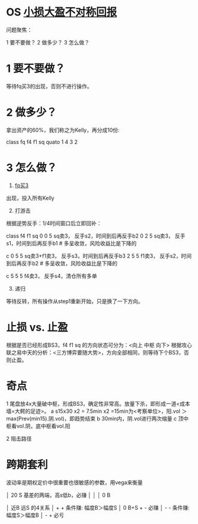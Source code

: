 # OS [小损大盈不对称回报](~/bin/.m2doc/article_201_“非上帝投机者”的自赎)

问题聚焦：

1 要不要做？
2 做多少？
3 怎么做？

# 1 要不要做？

等待fq买3的出现，否则不进行操作。

# 2 做多少？

拿出资产的60%，我们称之为Kelly，再分成10份:

class   fq  f4  f1  sq
quato   1   4   3   2

# 3 怎么做？

1. [fq买3](趋势)

出现，投入所有Kelly

2. 打游击

根据逆势反手：1/4时间窗口后立即回补：

class   f4  f1  sq
        0   0   5       sq卖3，         反手s2，时间到后再反手b2
        0   2   5       sq卖3，         反手s1，时间到后再反手b1        # 多呈收敛，风险收益比是下降的

c       0   5   5       sq卖3+f1卖3，   反手s3，时间到后再反手b3
        2   5   5             f1卖3，   反手s2，时间到后再反手b2        # 多呈收敛，风险收益比是下降的

c       5   5   5             f4卖3，   反手s4，清仓所有多单

3. 递归

等待反转，所有操作从step1重新开始，只是换了一下方向。

# 止损 vs. 止盈

根据是否已经形成BS3，f4 f1 sq 的方向状态可分为：<向上 中枢 向下>
根据攻心联之易中天的分析：<三方博弈要随大势>，方向全部相同，则等待下个BS3，否则止盈。

# 奇点

1 尾盘放4x大量破中枢，形成BS3，确定性非常高。放量下杀，即形成一道<成本墙=大鳄的足迹>。
  a s15x30 x2 = 7.5min x2 =15min为<考察单位>，阳.vol ＞ max(Prev(min15).阴.vol)，即趋势结束
  b 30min内，阴.vol进行两次缩量
  c 顶中枢看vol.阴，底中枢看vol.阳

2 阻击路径

# 跨期套利

  波动率是期权定价中很重要也很敏感的参数，用vega来衡量



  │ 20 S             基差的两端，高s低b，必赚
  │
  │
  │ 0  B


  │                  近B 远S 的4关系
  │                    +   +     条件赚: 幅度B＞幅度S 
  │ 0  B+S             +   -     必赚
  │                    -   -     条件赚: 幅度S＞幅度B 
  │                    -   +     必亏


